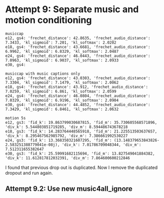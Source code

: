 
# Attempt 9: Separate music and motion conditioning

    musiccap
    e12, gs4: 'frechet_distance': 42.8635, 'frechet_audio_distance': 7.3433, 'kl_sigmoid': 7.201, 'kl_softmax': 2.0202
    e18, gs4: 'frechet_distance': 43.6681, 'frechet_audio_distance': 6.9962, 'kl_sigmoid': 6.8329, 'kl_softmax': 2.0487
    e24, gs4: 'frechet_distance': 46.0443, 'frechet_audio_distance': 7.0963, 'kl_sigmoid': 6.9037, 'kl_softmax': 2.0933
    e30, gs4:

    musiccap with music captions only
    e12, gs4: 'frechet_distance': 43.0303, 'frechet_audio_distance': 7.3304, 'kl_sigmoid': 7.1479, 'kl_softmax': 2.0062
    e18, gs4: 'frechet_distance': 43.912, 'frechet_audio_distance': 7.0259, 'kl_sigmoid': 6.861, 'kl_softmax': 2.0599
    e24, gs4: 'frechet_distance': 46.0804, 'frechet_audio_distance': 7.0329, 'kl_sigmoid': 6.9196, 'kl_softmax': 2.0904
    e30, gs4: 'frechet_distance': 44.4852, 'frechet_audio_distance': 7.3429, 'kl_sigmoid': 6.8461, 'kl_softmax': 2.0632

    motion 5s
    e12, gs3: 'fid_k': 19.863799030687815, 'fid_m': 35.730605568571896, 'div_k': 5.544803851719285, 'div_m': 8.594486743678218
    e18, gs3: 'fid_k': 14.283764448565918, 'fid_m': 21.225513503637657, 'div_k': 8.295467562985792, 'div_m': 7.386661992530227
    e24, gs3: 'fid_k': 13.368350321607295, 'fid_m': (13.148379653843826-2.583251388779041e-08j), 'div_k': 7.01786709048344, 'div_m': 7.512311655382647
    e30, gs3: 'fid_k': 25.59991682115694, 'fid_m': 13.827549041884382, 'div_k': 11.612817812032391, 'div_m': 7.864600600212846

I found that previous drop out is duplicated. Now I remove the 
duplicated dropout and run again.


## Attempt 9.2: Use new music4all_ignore

